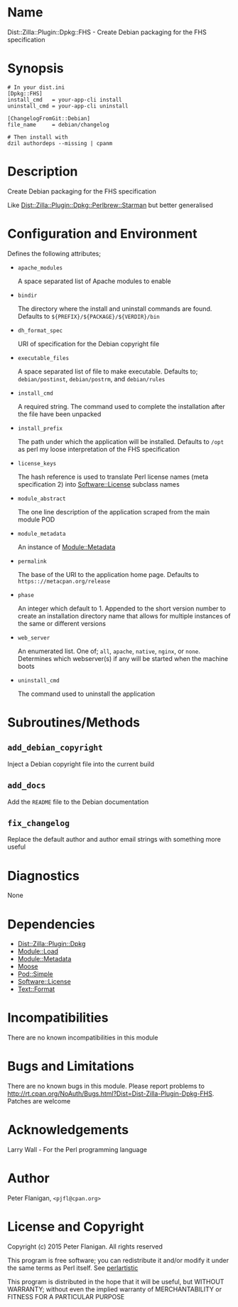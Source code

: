 # Name

Dist::Zilla::Plugin::Dpkg::FHS - Create Debian packaging for the FHS specification

# Synopsis

    # In your dist.ini
    [Dpkg::FHS]
    install_cmd   = your-app-cli install
    uninstall_cmd = your-app-cli uninstall

    [ChangelogFromGit::Debian]
    file_name     = debian/changelog

    # Then install with
    dzil authordeps --missing | cpanm

# Description

Create Debian packaging for the FHS specification

Like [Dist::Zilla::Plugin::Dpkg::Perlbrew::Starman](https://metacpan.org/pod/Dist::Zilla::Plugin::Dpkg::Perlbrew::Starman) but better generalised

# Configuration and Environment

Defines the following attributes;

- `apache_modules`

    A space separated list of Apache modules to enable

- `bindir`

    The directory where the install and uninstall commands are found. Defaults
    to `${PREFIX}/${PACKAGE}/${VERDIR}/bin`

- `dh_format_spec`

    URI of specification for the Debian copyright file

- `executable_files`

    A space separated list of file to make executable. Defaults to;
    `debian/postinst`, `debian/postrm`, and `debian/rules`

- `install_cmd`

    A required string. The command used to complete the installation after the
    file have been unpacked

- `install_prefix`

    The path under which the application will be installed. Defaults to `/opt`
    as perl my loose interpretation of the FHS specification

- `license_keys`

    The hash reference is used to translate Perl license names (meta specification
    2) into [Software::License](https://metacpan.org/pod/Software::License) subclass names

- `module_abstract`

    The one line description of the application scraped from the main module POD

- `module_metadata`

    An instance of [Module::Metadata](https://metacpan.org/pod/Module::Metadata)

- `permalink`

    The base of the URI to the application home page. Defaults to
    `https:://metacpan.org/release`

- `phase`

    An integer which default to 1. Appended to the short version number to create
    an installation directory name that allows for multiple instances of the same
    or different versions

- `web_server`

    An enumerated list. One of; `all`, `apache`, `native`, `nginx`, or `none`.
    Determines which webserver(s) if any will be started when the machine boots

- `uninstall_cmd`

    The command used to uninstall the application

# Subroutines/Methods

## `add_debian_copyright`

Inject a Debian copyright file into the current build

## `add_docs`

Add the `README` file to the Debian documentation

## `fix_changelog`

Replace the default author and author email strings with something more
useful

# Diagnostics

None

# Dependencies

- [Dist::Zilla::Plugin::Dpkg](https://metacpan.org/pod/Dist::Zilla::Plugin::Dpkg)
- [Module::Load](https://metacpan.org/pod/Module::Load)
- [Module::Metadata](https://metacpan.org/pod/Module::Metadata)
- [Moose](https://metacpan.org/pod/Moose)
- [Pod::Simple](https://metacpan.org/pod/Pod::Simple)
- [Software::License](https://metacpan.org/pod/Software::License)
- [Text::Format](https://metacpan.org/pod/Text::Format)

# Incompatibilities

There are no known incompatibilities in this module

# Bugs and Limitations

There are no known bugs in this module. Please report problems to
http://rt.cpan.org/NoAuth/Bugs.html?Dist=Dist-Zilla-Plugin-Dpkg-FHS.
Patches are welcome

# Acknowledgements

Larry Wall - For the Perl programming language

# Author

Peter Flanigan, `<pjfl@cpan.org>`

# License and Copyright

Copyright (c) 2015 Peter Flanigan. All rights reserved

This program is free software; you can redistribute it and/or modify it
under the same terms as Perl itself. See [perlartistic](https://metacpan.org/pod/perlartistic)

This program is distributed in the hope that it will be useful,
but WITHOUT WARRANTY; without even the implied warranty of
MERCHANTABILITY or FITNESS FOR A PARTICULAR PURPOSE
